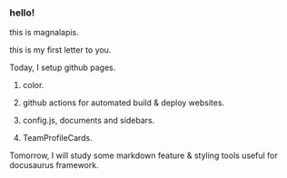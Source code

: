 ### hello!

this is magnalapis.

this is my first letter to you.

Today, I setup github pages.

1. color.

2. github actions for automated build & deploy websites.

3. config.js, documents and sidebars.

4. TeamProfileCards.

Tomorrow, I will study some markdown feature & styling tools useful for docusaurus framework.